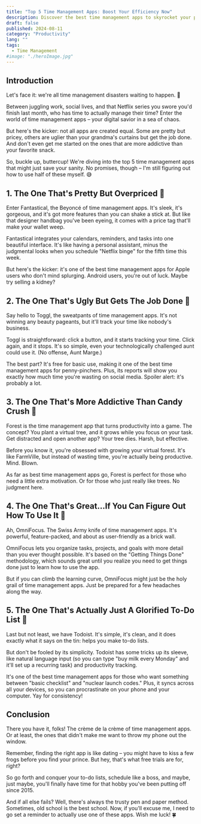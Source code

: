 ```yaml
---
title: "Top 5 Time Management Apps: Boost Your Efficiency Now"
description: Discover the best time management apps to skyrocket your productivity. From pretty but pricey to ugly but effective, find the perfect app for your needs!
draft: false
published: 2024-08-11
category: "Productivity"
lang: ""
tags:
  - Time Management
#image: "./heroImage.jpg"
---
```


<!-- ![Hero Image](./heroImage.jpg) -->

## Introduction

Let's face it: we're all time management disasters waiting to happen. 🙈

Between juggling work, social lives, and that Netflix series you swore you'd finish last month, who has time to actually manage their time? Enter the world of time management apps – your digital savior in a sea of chaos.

But here's the kicker: not all apps are created equal. Some are pretty but pricey, others are uglier than your grandma's curtains but get the job done. And don't even get me started on the ones that are more addictive than your favorite snack.


So, buckle up, buttercup! We're diving into the top 5 time management apps that might just save your sanity. No promises, though – I'm still figuring out how to use half of these myself. 😅

## 1. The One That's Pretty But Overpriced 💸

Enter Fantastical, the Beyoncé of time management apps. It's sleek, it's gorgeous, and it's got more features than you can shake a stick at. But like that designer handbag you've been eyeing, it comes with a price tag that'll make your wallet weep.

Fantastical integrates your calendars, reminders, and tasks into one beautiful interface. It's like having a personal assistant, minus the judgmental looks when you schedule "Netflix binge" for the fifth time this week.

But here's the kicker: it's one of the best time management apps for Apple users who don't mind splurging. Android users, you're out of luck. Maybe try selling a kidney?

## 2. The One That's Ugly But Gets The Job Done 😬

Say hello to Toggl, the sweatpants of time management apps. It's not winning any beauty pageants, but it'll track your time like nobody's business.

Toggl is straightforward: click a button, and it starts tracking your time. Click again, and it stops. It's so simple, even your technologically challenged aunt could use it. (No offense, Aunt Marge.)

The best part? It's free for basic use, making it one of the best time management apps for penny-pinchers. Plus, its reports will show you exactly how much time you're wasting on social media. Spoiler alert: it's probably a lot.

## 3. The One That's More Addictive Than Candy Crush 🍬

Forest is the time management app that turns productivity into a game. The concept? You plant a virtual tree, and it grows while you focus on your task. Get distracted and open another app? Your tree dies. Harsh, but effective.

Before you know it, you're obsessed with growing your virtual forest. It's like FarmVille, but instead of wasting time, you're actually being productive. Mind. Blown.

As far as best time management apps go, Forest is perfect for those who need a little extra motivation. Or for those who just really like trees. No judgment here.

## 4. The One That's Great...If You Can Figure Out How To Use It 🤔

Ah, OmniFocus. The Swiss Army knife of time management apps. It's powerful, feature-packed, and about as user-friendly as a brick wall.

OmniFocus lets you organize tasks, projects, and goals with more detail than you ever thought possible. It's based on the "Getting Things Done" methodology, which sounds great until you realize you need to get things done just to learn how to use the app.

But if you can climb the learning curve, OmniFocus might just be the holy grail of time management apps. Just be prepared for a few headaches along the way.

## 5. The One That's Actually Just A Glorified To-Do List 📝

Last but not least, we have Todoist. It's simple, it's clean, and it does exactly what it says on the tin: helps you make to-do lists.

But don't be fooled by its simplicity. Todoist has some tricks up its sleeve, like natural language input (so you can type "buy milk every Monday" and it'll set up a recurring task) and productivity tracking.

It's one of the best time management apps for those who want something between "basic checklist" and "nuclear launch codes." Plus, it syncs across all your devices, so you can procrastinate on your phone and your computer. Yay for consistency!

## Conclusion

There you have it, folks! The crème de la crème of time management apps. Or at least, the ones that didn't make me want to throw my phone out the window.

Remember, finding the right app is like dating – you might have to kiss a few frogs before you find your prince. But hey, that's what free trials are for, right?

So go forth and conquer your to-do lists, schedule like a boss, and maybe, just maybe, you'll finally have time for that hobby you've been putting off since 2015.

And if all else fails? Well, there's always the trusty pen and paper method. Sometimes, old school is the best school. Now, if you'll excuse me, I need to go set a reminder to actually use one of these apps. Wish me luck! 🍀
